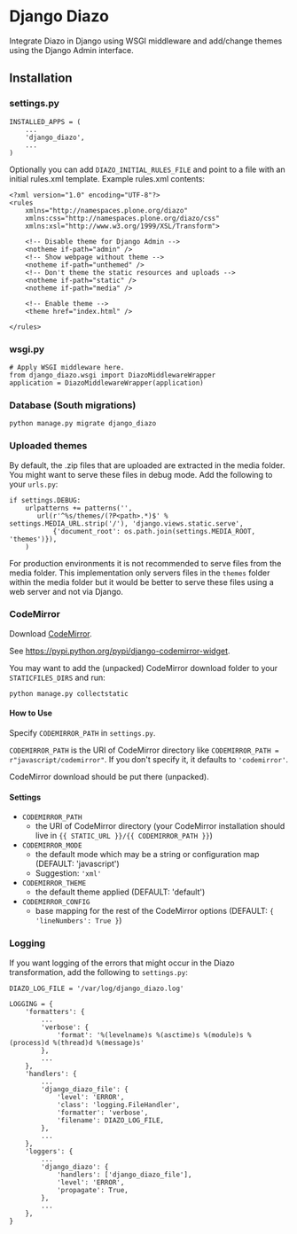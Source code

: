 # Django Diazo

Integrate Diazo in Django using WSGI middleware and add/change themes using the Django Admin interface.

## Installation

### settings.py

    INSTALLED_APPS = (
        ...
        'django_diazo',
        ...
    )

Optionally you can add `DIAZO_INITIAL_RULES_FILE` and point to a file with an initial rules.xml template.
Example rules.xml contents:

    <?xml version="1.0" encoding="UTF-8"?>
    <rules
        xmlns="http://namespaces.plone.org/diazo"
        xmlns:css="http://namespaces.plone.org/diazo/css"
        xmlns:xsl="http://www.w3.org/1999/XSL/Transform">

        <!-- Disable theme for Django Admin -->
        <notheme if-path="admin" />
        <!-- Show webpage without theme -->
        <notheme if-path="unthemed" />
        <!-- Don't theme the static resources and uploads -->
        <notheme if-path="static" />
        <notheme if-path="media" />

        <!-- Enable theme -->
        <theme href="index.html" />

    </rules>

### wsgi.py

    # Apply WSGI middleware here.
    from django_diazo.wsgi import DiazoMiddlewareWrapper
    application = DiazoMiddlewareWrapper(application)

### Database (South migrations)

    python manage.py migrate django_diazo

### Uploaded themes

By default, the .zip files that are uploaded are extracted in the media folder.
You might want to serve these files in debug mode.
Add the following to your `urls.py`:

    if settings.DEBUG:
        urlpatterns += patterns('',
           url(r'^%s/themes/(?P<path>.*)$' % settings.MEDIA_URL.strip('/'), 'django.views.static.serve',
               {'document_root': os.path.join(settings.MEDIA_ROOT, 'themes')}),
        )

For production environments it is not recommended to serve files from the media folder.
This implementation only servers files in the `themes` folder within the media folder but it would be better to
serve these files using a web server and not via Django.

### CodeMirror

Download [CodeMirror](http://codemirror.net/).

See https://pypi.python.org/pypi/django-codemirror-widget.

You may want to add the (unpacked) CodeMirror download folder to your `STATICFILES_DIRS` and run:

    python manage.py collectstatic

#### How to Use

Specify `CODEMIRROR_PATH` in `settings.py`.

`CODEMIRROR_PATH` is the URI of CodeMirror directory like `CODEMIRROR_PATH = r"javascript/codemirror"`.
If you don't specify it, it defaults to `'codemirror'`.

CodeMirror download should be put there (unpacked).

#### Settings

- `CODEMIRROR_PATH`
    - the URI of CodeMirror directory (your CodeMirror installation should live in `{{ STATIC_URL }}/{{ CODEMIRROR_PATH }}`)
- `CODEMIRROR_MODE`
    - the default mode which may be a string or configuration map (DEFAULT: 'javascript')
    - Suggestion: `'xml'`
- `CODEMIRROR_THEME`
    - the default theme applied (DEFAULT: 'default')
- `CODEMIRROR_CONFIG`
    - base mapping for the rest of the CodeMirror options (DEFAULT: `{ 'lineNumbers': True }`)

### Logging

If you want logging of the errors that might occur in the Diazo transformation, add the following to `settings.py`:

    DIAZO_LOG_FILE = '/var/log/django_diazo.log'

    LOGGING = {
        'formatters': {
            ...
            'verbose': {
                'format': '%(levelname)s %(asctime)s %(module)s %(process)d %(thread)d %(message)s'
            },
            ...
        },
        'handlers': {
            ...
            'django_diazo_file': {
                'level': 'ERROR',
                'class': 'logging.FileHandler',
                'formatter': 'verbose',
                'filename': DIAZO_LOG_FILE,
            },
            ...
        },
        'loggers': {
            ...
            'django_diazo': {
                'handlers': ['django_diazo_file'],
                'level': 'ERROR',
                'propagate': True,
            },
            ...
        },
    }
